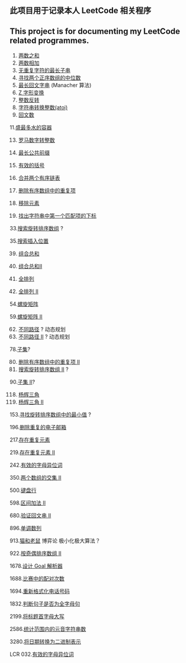 ## 此项目用于记录本人 LeetCode 相关程序

## This project is for documenting my LeetCode related programmes.

1. [两数之和](Code/0001.ipynb)
2. [两数相加](Code/0002.ipynb)
3. [无重复字符的最长子串](Code/0003.ipynb)
4. [寻找两个正序数组的中位数](Code/0004.ipynb)
5. [最长回文字串](Code/0005.ipynb) (Manacher 算法)
6. [Z 字形变换](Code/0006.ipynb)
7. [整数反转](Code/0007.ipynb)
8. [字符串转换整数(atoi)](Code/0008.ipynb)
9. [回文数](Code/0009.ipynb)

11.[盛最多水的容器](Code/0011.ipynb)

13. [罗马数字转整数](Code/0013.ipynb)
14. [最长公共前缀](Code/0014.ipynb)


20. [有效的括号](Code/0020.ipynb)
21. [合并两个有序链表](Code/0021.ipynb)


26. [删除有序数组中的重复项](Code/0026.ipynb)
27. [移除元素](Code/0027.ipynb)
28. [找出字符串中第一个匹配项的下标](Code/0028.ipynb)


33.[搜索旋转排序数组](Code/0033.ipynb) ?

35.[搜索插入位置](Code/0035.ipynb)

39. [组合总和](Code/0039.ipynb)
40. [组合总和II](Code/0040.ipynb)


46. [全排列](Code/0046.ipynb)
47. [全排列 II](Code/0047.ipynb)

54.[螺旋矩阵](Code/0054.ipynb)

59.[螺旋矩阵 II](Code/0059.ipynb)

62. [不同路径](Code/0062.ipynb) ? 动态规划
63. [不同路径 II](Code/0063.ipynb) ? 动态规划

78.[子集](Code/0078.ipynb)?

80. [删除有序数组中的重复项 II](Code/0080.ipynb)
81. [搜索旋转排序数组 II](Code/0081.ipynb) ?

90.[子集 II](Code/0090.ipynb)?

118. [杨辉三角](Code/0118.ipynb)
119. [杨辉三角 II](Code/0119.ipynb)

153.[寻找旋转排序数组中的最小值](Code/0153.ipynb) ?

196.[删除重复的电子邮箱](Code/0196.ipynb)

217.[存在重复元素](Code/0217.ipynb)

219.[存在重复元素 II](Code/0219.ipynb)

242.[有效的字母异位词](Code/0242.ipynb)

350.[两个数组的交集 II](Code/0350.ipynb)

500.[键盘行](Code/0500.ipynb)

598.[区间加法 II](Code/0598.ipynb)

680.[验证回文串 II](Code/0680.ipynb)

896.[单调数列](Code/0896.ipynb)

913.[猫和老鼠](Code/0913.ipynb) 博弈论 极小化极大算法？

922.[按奇偶排序数组 II](Code/0922.ipynb)

1678.[设计 Goal 解析器](Code/1678.ipynb)

1688.[比赛中的配对次数](Code/1688.ipynb)

1694.[重新格式化电话号码](Code/1694.ipynb)

1832.[判断句子是否为全字母句](Code/1832.ipynb)

2199.[将标题首字母大写](Code/2199.ipynb)

2586.[统计范围内的元音字符串数](Code/2586.ipynb)

3280.[将日期转换为二进制表示](Code/3280.ipynb)

LCR 032.[有效的字母异位词](Code/LCR_032.ipynb)